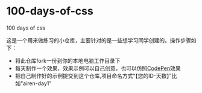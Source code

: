 # 100-days-of-css
100 days of css

这是一个用来做练习的小仓库，主要针对的是一些想学习同学创建的。操作步骤如下：

- 将此仓库fork一份到你的本地电脑工作目录下
- 每天制作一个效果，效果示例可以自己创意，也可以仿照[CodePen](http://codepen.io/search/pens?q=100%20Days%20of%20CSS&limit=all&order=popularity&depth=everything&show_forks=false)效果
- 把自己制作好的示例提交到这个仓库,项目命名方式“【您的ID-天数】”比如"airen-day1" 
